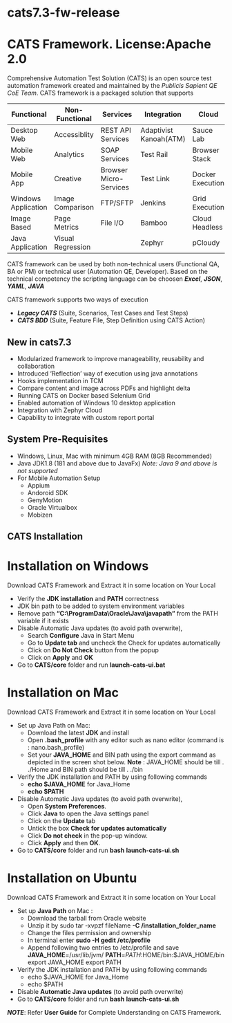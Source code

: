 # cats7.3-fw-release 
# CATS Framework.                                          License:Apache 2.0

Comprehensive Automation Test Solution (CATS) is an open source test automation framework created and maintained by the *Publicis Sapient QE CoE Team*. CATS framework is a packaged solution that supports

**Functional**  | **Non-Functional** | **Services**|**Integration** |**Cloud**
----------- |----------------       |-------        |------------|----------
Desktop Web |Accessiblity   |REST API Services   |Adaptivist Kanoah(ATM)|Sauce Lab
Mobile Web  |Analytics  |SOAP Services          |Test Rail              |Browser Stack
Mobile App  |Creative   |Browser Micro-Services |Test Link              |Docker Execution
Windows Application |Image Comparison |FTP/SFTP |Jenkins                |Grid Execution
Image Based |Page Metrics   | File I/O          |Bamboo                 |Cloud Headless
Java Application|Visual Regression||Zephyr|pCloudy|

CATS framework can be used by both non-technical users (Functional QA, BA or PM) or technical user (Automation QE, Developer). Based on the technical competency the scripting language can be choosen __*Excel*__, __*JSON*__, __*YAML*__, __*JAVA*__

CATS framework supports two ways of execution
* __*Legacy CATS*__ (Suite, Scenarios, Test Cases and Test Steps)
* __*CATS BDD*__  (Suite, Feature File, Step Definition using CATS Action)

## New in cats7.3
* Modularized framework to improve manageability, reusability and collaboration
* Introduced ‘Reflection’ way of execution using java annotations 
* Hooks implementation in TCM
* Compare content and image across PDFs and highlight delta
* Running CATS on Docker based Selenium Grid
* Enabled automation of Windows 10 desktop application
* Integration with Zephyr Cloud
* Capability to integrate with custom report portal

## System Pre-Requisites
* Windows, Linux, Mac with minimum 4GB RAM (8GB Recommended)
* Java JDK1.8 (181 and above due to JavaFx) _Note: Java 9 and above is not supported_
* For Mobile Automation Setup
    * Appium
    * Andoroid SDK
    * GenyMotion
    * Oracle Virtualbox
    * Mobizen

##	CATS Installation

# Installation on Windows
Download CATS Framework and Extract it in some location on Your Local
* Verify the **JDK installation** and **PATH** correctness
* JDK bin path to be added to system environment variables
* Remove path **“C:\ProgramData\Oracle\Java\javapath”** from the PATH variable if it exists
* Disable Automatic Java updates (to avoid path overwrite),
    * Search __Configure__ Java in Start Menu
    * Go to __Update tab__ and uncheck the Check for updates automatically
    * Click on __Do Not Check__ button from the popup
    * Click on __Apply__ and __OK__
* Go to **CATS/core** folder and run **launch-cats-ui.bat**

# Installation on Mac
Download CATS Framework and Extract it in some location on Your Local
* Set up Java Path on Mac:
    * Download the latest __JDK__ and install
    * Open __.bash_profile__ with any editor such as nano editor (command is : nano.bash_profile)
    * Set your __JAVA_HOME__ and BIN path using the export command as depicted in the screen shot below.
        **Note** : JAVA_HOME should be till . ./Home and BIN path should be till . ./bin
* Verify the JDK installation and PATH by using following commands
    * __echo $JAVA_HOME__ for Java_Home
    * __echo $PATH__
* Disable Automatic Java updates (to avoid path overwrite),
    * Open __System Preferences__.
    * Click __Java__ to open the Java settings panel
    * Click on the __Update__ tab
    * Untick the box __Check for updates automatically__
    * Click __Do not check__ in the pop-up window.
    * Click __Apply__ and then __OK__.
* Go to **CATS/core** folder and run **bash** **launch-cats-ui.sh**

# Installation on Ubuntu
Download CATS Framework and Extract it in some location on Your Local
* Set up __Java Path__ on Mac :
    * Download the tarball from Oracle website
    * Unzip it by sudo tar -xvpzf fileName __-C /installation_folder_name__
    * Change the files permission and ownership
    * In terminal enter __sudo -H gedit /etc/profile__
    * Append following two entries to /etc/profile and save
	    **JAVA_HOME**=/usr/lib/jvm/<your jdk version>
	    **PATH**=$PATH:$HOME/bin:$JAVA_HOME/bin
	    export JAVA_HOME
	    export PATH
* Verify the JDK installation and PATH by using following commands
    * echo $JAVA_HOME for Java_Home
    * echo $PATH
* Disable __Automatic Java updates__ (to avoid path overwrite)
* Go to **CATS/core** folder and run **bash** **launch-cats-ui.sh**

**_NOTE_**: Refer **User Guide** for Complete Understanding on CATS Framework.